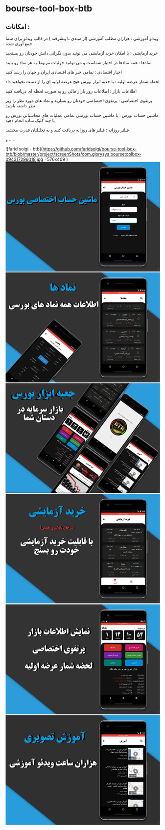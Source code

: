 # bourse-tool-box-btb
## امکانات :




ویدئو آموزشی : هزاران مطلب آموزشی (از مبتدی تا پیشرفته ) در قالب ویدئو برای شما جمع آوری شده



خرید آزمایشی : با امکان خرید آزمایشی می تونید بدون نگرانی دانش خودتان رو بسنجید



نمادها : همه نمادها در اختیار شماست و می توانید جزئیات مربوط به هر نماد رو ببیند



اخبار اقتصادی : تمامی خبر های اقتصادی ایران و جهان را رسد کنید



لحظه شمار عرضه اولیه : با جعبه ابزار بورس هیچ عرضه اولیه ای را از دست نخواهید داد



اطلاعات بازار : اطلاعات روز بازار مالی رو به صورت لحظه ای دریافت کنید



پرتفوی اختصاصی : پرتفوی اختصاصی خودتان رو بسازید و نماد های مورد نظر را زیر نظر داشته باشید



ماشین حساب بورس : با ماشین حساب بورسی تمامی عملیات های محاسباتی بورس رو با چند کلیک ساده انجام دهید 



فیلتر روزانه : فیلتر های روزانه دریافت کنید و به تحلیلتان قدرت ببخشید



و …. 

![farid solgi - btb](https://github.com/faridsolgi/bourse-tool-box-btb/blob/master/project/screenShots/com.glorysys.boursetoolbox-094317296018.jpg =576x409 )
![farid solgi - btb](https://github.com/faridsolgi/bourse-tool-box-btb/blob/master/project/screenShots/com.glorysys.boursetoolbox-581908358550.jpg)
![farid solgi - btb](https://github.com/faridsolgi/bourse-tool-box-btb/blob/master/project/screenShots/com.glorysys.boursetoolbox-618849603464%20(1).jpg)
![farid solgi - btb](https://github.com/faridsolgi/bourse-tool-box-btb/blob/master/project/screenShots/com.glorysys.boursetoolbox-618849603464.jpg)
![farid solgi - btb](https://github.com/faridsolgi/bourse-tool-box-btb/blob/master/project/screenShots/com.glorysys.boursetoolbox-744625370597.jpg)
![farid solgi - btb](https://github.com/faridsolgi/bourse-tool-box-btb/blob/master/project/screenShots/com.glorysys.boursetoolbox-809984995301.jpg)
![farid solgi - btb](https://github.com/faridsolgi/bourse-tool-box-btb/blob/master/project/screenShots/com.glorysys.boursetoolbox-988467859782.jpg)
